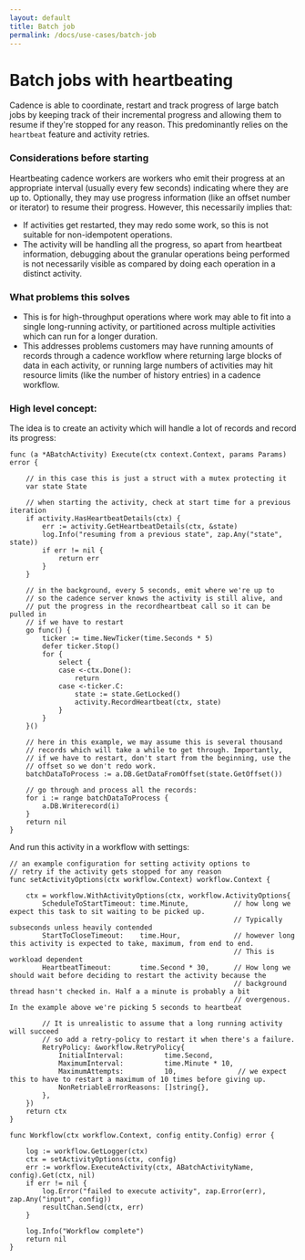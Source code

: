 ```yaml
---
layout: default
title: Batch job
permalink: /docs/use-cases/batch-job
---
```


# Batch jobs with heartbeating

Cadence is able to coordinate, restart and track progress of large batch jobs by keeping track of their incremental progress and allowing them to resume if they're stopped for any reason. This predominantly relies on the `heartbeat` feature and activity retries. 

### Considerations before starting

Heartbeating cadence workers are workers who emit their progress at an appropriate interval (usually every few seconds) indicating where they are up to. Optionally, they may use progress information (like an offset number or iterator) to resume their progress. However, this necessarily implies that:

- If activities get restarted, they may redo some work, so this is not suitable for non-idempotent operations.
- The activity will be handling all the progress, so apart from heartbeat information, debugging about the granular operations being performed is not necessarily visible as compared by doing each operation in a distinct activity. 

### What problems this solves

- This is for high-throughput operations where work may able to fit into a single long-running activity, or partitioned across multiple activities which can run for a longer duration.
- This addresses problems customers may have running amounts of records through a cadence workflow where returning large blocks of data in each activity, or running large numbers of activities may hit resource limits (like the number of history entries) in a cadence workflow.

### High level concept:

The idea is to create an activity which will handle a lot of records and record its progress:

```golang
func (a *ABatchActivity) Execute(ctx context.Context, params Params) error {

    // in this case this is just a struct with a mutex protecting it
	var state State

    // when starting the activity, check at start time for a previous iteration 
	if activity.HasHeartbeatDetails(ctx) {
		err := activity.GetHeartbeatDetails(ctx, &state)
		log.Info("resuming from a previous state", zap.Any("state", state))
		if err != nil {
			return err
		}
	}

    // in the background, every 5 seconds, emit where we're up to
    // so the cadence server knows the activity is still alive, and 
    // put the progress in the recordheartbeat call so it can be pulled in
    // if we have to restart
    go func() {
        ticker := time.NewTicker(time.Seconds * 5)
        defer ticker.Stop()
        for {
            select {
            case <-ctx.Done():
                return
            case <-ticker.C:
                state := state.GetLocked()
                activity.RecordHeartbeat(ctx, state)
            }
        }
    }()

    // here in this example, we may assume this is several thousand 
    // records which will take a while to get through. Importantly, 
    // if we have to restart, don't start from the beginning, use the 
    // offset so we don't redo work.
	batchDataToProcess := a.DB.GetDataFromOffset(state.GetOffset())

    // go through and process all the records:
    for i := range batchDataToProcess {
        a.DB.Writerecord(i)
    }
	return nil
}
```

And run this activity in a workflow with settings:
```golang
// an example configuration for setting activity options to 
// retry if the activity gets stopped for any reason
func setActivityOptions(ctx workflow.Context) workflow.Context {

	ctx = workflow.WithActivityOptions(ctx, workflow.ActivityOptions{
		ScheduleToStartTimeout: time.Minute,           // how long we expect this task to sit waiting to be picked up. 
                                                       // Typically subseconds unless heavily contended
		StartToCloseTimeout:    time.Hour,             // however long this activity is expected to take, maximum, from end to end. 
                                                       // This is workload dependent
		HeartbeatTimeout:       time.Second * 30,      // How long we should wait before deciding to restart the activity because the 
                                                       // background thread hasn't checked in. Half a a minute is probably a bit 
                                                       // overgenous. In the example above we're picking 5 seconds to heartbeat
		
        // It is unrealistic to assume that a long running activity will succeed
        // so add a retry-policy to restart it when there's a failure. 
        RetryPolicy: &workflow.RetryPolicy{
			InitialInterval:          time.Second,
			MaximumInterval:          time.Minute * 10,
			MaximumAttempts:          10,               // we expect this to have to restart a maximum of 10 times before giving up. 
			NonRetriableErrorReasons: []string{},
		},
	})
	return ctx
}

func Workflow(ctx workflow.Context, config entity.Config) error {

	log := workflow.GetLogger(ctx)
	ctx = setActivityOptions(ctx, config)
    err := workflow.ExecuteActivity(ctx, ABatchActivityName, config).Get(ctx, nil)
    if err != nil {
        log.Error("failed to execute activity", zap.Error(err), zap.Any("input", config))
        resultChan.Send(ctx, err)
    }

	log.Info("Workflow complete")
	return nil
}
```